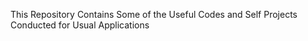 This Repository Contains Some of the Useful Codes
and Self Projects Conducted for Usual Applications
